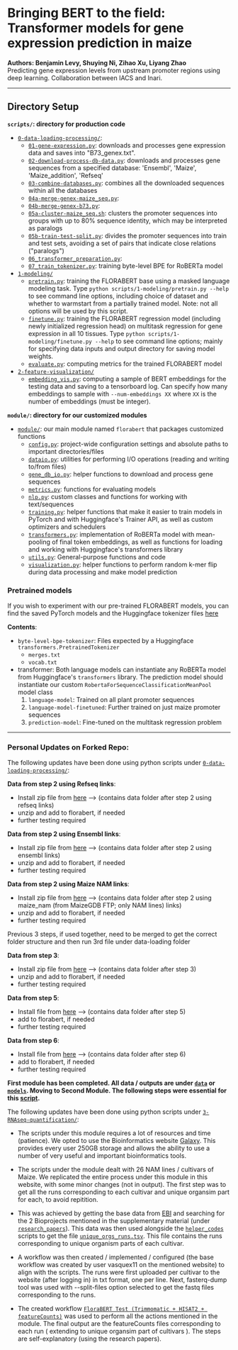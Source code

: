 # Bringing BERT to the field: Transformer models for gene expression prediction in maize

**Authors: Benjamin Levy, Shuying Ni, Zihao Xu, Liyang Zhao**  
Predicting gene expression levels from upstream promoter regions using deep learning. Collaboration between IACS and Inari.

---

## Directory Setup

**`scripts/`: directory for production code**

- [`0-data-loading-processing/`](https://github.com/gurveervirk/florabert/tree/master/scripts/0-data-loading-processing):
  - [`01-gene-expression.py`](https://github.com/gurveervirk/florabert/blob/master/scripts/0-data-loading-processing/01-gene-expression.py): downloads and processes gene expression data and saves into "B73_genex.txt".
  - [`02-download-process-db-data.py`](https://github.com/gurveervirk/florabert/blob/master/scripts/0-data-loading-processing/02-download-process-db-data.py): downloads and processes gene sequences from a specified database: 'Ensembl', 'Maize', 'Maize_addition', 'Refseq'
  - [`03-combine-databases.py`](https://github.com/gurveervirk/florabert/blob/master/scripts/0-data-loading-processing/03-combine-databases.py): combines all the downloaded sequences within all the databases
  - [`04a-merge-genex-maize_seq.py`](https://github.com/gurveervirk/florabert/blob/master/scripts/0-data-loading-processing/04a-merge-genex-maize_seq.py):
  - [`04b-merge-genex-b73.py`](https://github.com/gurveervirk/florabert/blob/master/scripts/0-data-loading-processing/04b-merge-genex-b73.py):
  - [`05a-cluster-maize_seq.sh`](scripts/0-data-loading-processing/05a-cluster-maize_seq.sh): clusters the promoter sequences into groups with up to 80% sequence identity, which may be interpreted as paralogs
  - [`05b-train-test-split.py`](https://github.com/gurveervirk/florabert/blob/master/scripts/0-data-loading-processing/05-train-test-split.py): divides the promoter sequences into train and test sets, avoiding a set of pairs that indicate close relations ("paralogs")
  - [`06_transformer_preparation.py`](https://github.com/gurveervirk/florabert/blob/master/scripts/0-data-loading-processing/06_transformer_preparation.py):
  - [`07_train_tokenizer.py`](https://github.com/gurveervirk/florabert/blob/master/scripts/0-data-loading-processing/07_train_tokenizer.py): training byte-level BPE for RoBERTa model
- [`1-modeling/`](https://github.com/gurveervirk/florabert/tree/master/scripts/1-modeling)
  - [`pretrain.py`](https://github.com/gurveervirk/florabert/blob/master/scripts/1-modeling/pretrain.py): training the FLORABERT base using a masked language modeling task. Type `python scripts/1-modeling/pretrain.py --help` to see command line options, including choice of dataset and whether to warmstart from a partially trained model. Note: not all options will be used by this script.
  - [`finetune.py`](https://github.com/gurveervirk/florabert/blob/master/scripts/1-modeling/finetune.py): training the FLORABERT regression model (including newly initialized regression head) on multitask regression for gene expression in all 10 tissues. Type `python scripts/1-modeling/finetune.py --help` to see command line options; mainly for specifying data inputs and output directory for saving model weights.
  - [`evaluate.py`](https://github.com/gurveervirk/florabert/blob/master/scripts/1-modeling/evaluate.py): computing metrics for the trained FLORABERT model
- [`2-feature-visualization/`](https://github.com/gurveervirk/florabert/tree/master/scripts/2-feature-visualization)
  - [`embedding_vis.py`](https://github.com/gurveervirk/florabert/blob/master/scripts/2-feature-visualization/embedding_vis.py): computing a sample of BERT embeddings for the testing data and saving to a tensorboard log. Can specify how many embeddings to sample with `--num-embeddings XX` where `XX` is the number of embeddings (must be integer).

**`module/`: directory for our customized modules**

- [`module/`](https://github.com/gurveervirk/florabert/tree/master/module/florabert): our main module named `florabert` that packages customized functions
  - [`config.py`](https://github.com/gurveervirk/florabert/blob/master/module/florabert/config.py): project-wide configuration settings and absolute paths to important directories/files
  - [`dataio.py`](https://github.com/gurveervirk/florabert/blob/master/module/florabert/dataio.py): utilities for performing I/O operations (reading and writing to/from files)
  - [`gene_db_io.py`](https://github.com/gurveervirk/florabert/blob/master/module/florabert/gene_db_io.py): helper functions to download and process gene sequences
  - [`metrics.py`](https://github.com/gurveervirk/florabert/blob/master/module/florabert/metrics.py): functions for evaluating models
  - [`nlp.py`](https://github.com/gurveervirk/florabert/blob/master/module/florabert/nlp.py): custom classes and functions for working with text/sequences
  - [`training.py`](https://github.com/gurveervirk/florabert/blob/master/module/florabert/training.py): helper functions that make it easier to train models in PyTorch and with Huggingface's Trainer API, as well as custom optimizers and schedulers
  - [`transformers.py`](https://github.com/gurveervirk/florabert/blob/master/module/florabert/transformers.py): implementation of RoBERTa model with mean-pooling of final token embeddings, as well as functions for loading and working with Huggingface's transformers library
  - [`utils.py`](https://github.com/gurveervirk/florabert/blob/master/module/florabert/utils.py): General-purpose functions and code
  - [`visualization.py`](https://github.com/gurveervirk/florabert/blob/master/module/florabert/visualization.py): helper functions to perform random k-mer flip during data processing and make model prediction

### Pretrained models

If you wish to experiment with our pre-trained FLORABERT models, you can find the saved PyTorch models and the Huggingface tokenizer files [here](https://drive.google.com/drive/folders/1qHwRfXxPVC1j2GcZ-wFOT3BmTmHRr_it?usp=sharing)

**Contents**:

- `byte-level-bpe-tokenizer`: Files expected by a Huggingface `transformers.PretrainedTokenizer`
  - `merges.txt`
  - `vocab.txt`
- transformer: Both language models can instantiate any RoBERTa model from Huggingface's `transformers` library. The prediction model should instantiate our custom `RobertaForSequenceClassificationMeanPool` model class
  1. `language-model`: Trained on all plant promoter sequences
  2. `language-model-finetuned`: Further trained on just maize promoter sequences
  3. `prediction-model`: Fine-tuned on the multitask regression problem

---

### Personal Updates on Forked Repo:

The following updates have been done using python scripts under [`0-data-loading-processing/`](https://github.com/gurveervirk/florabert/tree/master/scripts/0-data-loading-processing):

**Data from step 2 using Refseq links**:

- Install zip file from [here](https://drive.google.com/file/d/1-0V8grOh1zh4-4EisXy_fxqQeAHuySdu/view?usp=drive_link) --> (contains data folder after step 2 using refseq links)
- unzip and add to florabert, if needed
- further testing required

**Data from step 2 using Ensembl links**:

- Install zip file from [here](https://drive.google.com/file/d/11_ZOm3l7sakyAwxhiEGYsaj3if1YK8Cu/view?usp=drive_link) --> (contains data folder after step 2 using ensembl links)
- unzip and add to florabert, if needed
- further testing required

**Data from step 2 using Maize NAM links**:

- Install zip file from [here](https://drive.google.com/file/d/1xK8w0h_ttmMV0TBDSStKYt_DHeYh0F3q/view?usp=sharing) --> (contains data folder after step 2 using maize_nam (from MaizeGDB FTP; only NAM lines) links)
- unzip and add to florabert, if needed
- further testing required

Previous 3 steps, if used together, need to be merged to get the correct folder structure and then run 3rd file under data-loading folder

**Data from step 3**:

- Install zip file from [here](https://drive.google.com/file/d/1hNzlP4xHU0fLT5GxHUWKYyoXthsEcXH7/view?usp=sharing) --> (contains data folder after step 3)
- unzip and add to florabert, if needed
- further testing required

**Data from step 5**:

- Install file from [here](https://drive.google.com/file/d/1iTrmHDawZpi33Cv5GsgYei4H5xz06yMs/view?usp=sharing) --> (contains data folder after step 5)
- add to florabert, if needed
- further testing required

**Data from step 6**:

- Install file from [here](https://drive.google.com/file/d/1c-JXUcC4mnepp_SV5O0Rheb3qbN3LaZf/view?usp=sharing) --> (contains data folder after step 6)
- add to florabert, if needed
- further testing required

**First module has been completed. All data / outputs are under [`data`](https://github.com/gurveervirk/florabert/tree/main/data) or [`models`](https://github.com/gurveervirk/florabert/tree/main/models). Moving to Second Module. The following steps were essential for this [script](https://github.com/gurveervirk/florabert/blob/main/scripts/0-data-loading-processing/04-process-genex-nam.py).**

The following updates have been done using python scripts under [`3-RNAseq-quantification/`](https://github.com/gurveervirk/florabert/tree/master/scripts/3-RNAseq-quantification):

- The scripts under this module requires a lot of resources and time (patience). We opted to use the Bioinformatics website [Galaxy](https://usegalaxy.org/). This provides every user 250GB storage and allows the ability to use a number of very useful and important bioinformatics tools. 

- The scripts under the module dealt with 26 NAM lines / cultivars of Maize. We replicated the entire process under this module in this website, with some minor changes (not in output). The first step was to get all the runs corresponding to each cultivar and unique organsim part for each, to avoid repitition. 

- This was achieved by getting the base data from [EBI](https://www.ebi.ac.uk/) and searching for the 2 Bioprojects mentioned in the supplementary material (under [`research_papers`](https://github.com/gurveervirk/florabert/tree/main/research_papers)). This data was then used alongside the [`helper_codes`](https://github.com/gurveervirk/florabert/tree/main/helper_codes) scripts to get the file [`unique_orgs_runs.tsv`](https://github.com/gurveervirk/florabert/blob/main/helper_files/unique_orgs_runs.tsv). This file contains the runs corresponding to unique organism parts of each cultivar.

- A workflow was then created / implemented / configured (the base workflow was created by user vasquex11 on the mentioned website) to align with the scripts. The runs were first uploaded per cultivar to the website (after logging in) in txt format, one per line. Next, fasterq-dump tool was used with --split-files option selected to get the fastq files corresponding to the runs.

- The created workflow [`FloraBERT Test (Trimmomatic + HISAT2 + featureCounts)`](https://usegalaxy.org/u/gurveer05/w/copy-of-module-72-part-1-trimmomatic--hisat2--featurecounts-shared-by-user-vasquex11) was used to perform all the actions mentioned in the module. The final output are the featureCounts files corresponding to each run ( extending to unique organsim part of cultivars ). The steps are self-explanatory (using the research papers).
